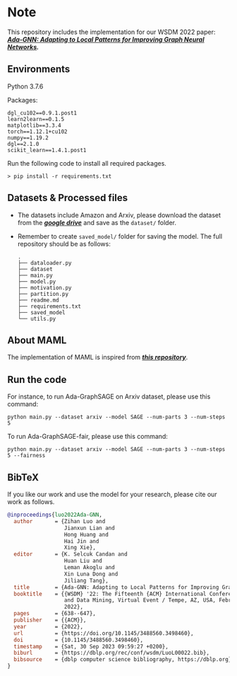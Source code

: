 # Note

This repository includes the implementation for our WSDM 2022 paper: ***[Ada-GNN: Adapting to Local Patterns for Improving Graph Neural Networks](https://dl.acm.org/doi/abs/10.1145/3488560.3498460).***

## Environments

Python 3.7.6

Packages:

```
dgl_cu102==0.9.1.post1
learn2learn==0.1.5
matplotlib==3.3.4
torch==1.12.1+cu102
numpy==1.19.2
dgl==2.1.0
scikit_learn==1.4.1.post1
```

Run the following code to install all required packages.

```
> pip install -r requirements.txt
```

## Datasets & Processed files

- The datasets include Amazon and Arxiv, please download the dataset from the ***[google drive](https://drive.google.com/file/d/14zZN4CM8Am1ipJYQ9gcjtlcBmougODdS/view?usp=sharing)*** and save as the `dataset/` folder.
- Remember to create `saved_model/` folder for saving the model. The full repository should be as follows:

  ```
  .
  ├── dataloader.py
  ├── dataset
  ├── main.py
  ├── model.py
  ├── motivation.py
  ├── partition.py
  ├── readme.md
  ├── requirements.txt
  ├── saved_model
  └── utils.py
  ```

## About MAML
The implementation of MAML is inspired from ***[this repository](https://github.com/learnables/learn2learn/tree/master)***.

## Run the code
For instance, to run Ada-GraphSAGE on Arxiv dataset, please use this command:
```
python main.py --dataset arxiv --model SAGE --num-parts 3 --num-steps 5
```
To run Ada-GraphSAGE-fair, please use this command:
```
python main.py --dataset arxiv --model SAGE --num-parts 3 --num-steps 5 --fairness
```

## BibTeX

If you like our work and use the model for your research, please cite our work as follows.

```bibtex
@inproceedings{luo2022Ada-GNN,
  author       = {Zihan Luo and
                  Jianxun Lian and
                  Hong Huang and
                  Hai Jin and
                  Xing Xie},
  editor       = {K. Selcuk Candan and
                  Huan Liu and
                  Leman Akoglu and
                  Xin Luna Dong and
                  Jiliang Tang},
  title        = {Ada-GNN: Adapting to Local Patterns for Improving Graph Neural Networks},
  booktitle    = {{WSDM} '22: The Fifteenth {ACM} International Conference on Web Search
                  and Data Mining, Virtual Event / Tempe, AZ, USA, February 21 - 25,
                  2022},
  pages        = {638--647},
  publisher    = {{ACM}},
  year         = {2022},
  url          = {https://doi.org/10.1145/3488560.3498460},
  doi          = {10.1145/3488560.3498460},
  timestamp    = {Sat, 30 Sep 2023 09:59:27 +0200},
  biburl       = {https://dblp.org/rec/conf/wsdm/LuoL00022.bib},
  bibsource    = {dblp computer science bibliography, https://dblp.org}
}
``` 